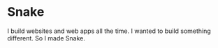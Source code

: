 # Snake

I build websites and web apps all the time. I wanted to build something different. So I made Snake.
